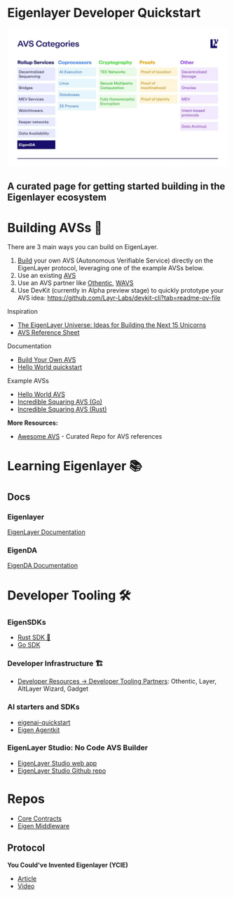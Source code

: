 # Eigenlayer Developer Quickstart

![Alt text](/images/AVS_Categories.jpeg)
## A curated page for getting started building in the Eigenlayer ecosystem

# Building AVSs 🔨

There are 3 main ways you can build on EigenLayer.

1. [Build](https://docs.eigenlayer.xyz/developers/Concepts/avs-developer-guide) your own AVS (Autonomous Verifiable Service) directly on the EigenLayer protocol, leveraging one of the example AVSs below.
2. Use an existing [AVS](https://avsecosystem.eigenlayer.xyz/)
3. Use an AVS partner like [Othentic](https://docs.othentic.xyz/), [WAVS](https://docs.wavs.xyz/)
4. Use DevKit (currently in Alpha preview stage) to quickly prototype your AVS idea: https://github.com/Layr-Labs/devkit-cli?tab=readme-ov-file

Inspiration
- [The EigenLayer Universe: Ideas for Building the Next 15 Unicorns](https://www.blog.eigenlayer.xyz/eigenlayer-universe-15-unicorn-ideas/)
- [AVS Reference Sheet](https://docs.google.com/spreadsheets/d/1kk5SSoFfQ9DEiBYbn7eLhvxipp4ls9FZ/edit?gid=1999268996#gid=1999268996)

Documentation
- [Build Your Own AVS](https://docs.eigenlayer.xyz/developers/how-to-build-an-avs)
- [Hello World quickstart](https://docs.eigenlayer.xyz/developers/quickstart)

Example AVSs
- [Hello World AVS](https://github.com/Layr-Labs/hello-world-avs)
- [Incredible Squaring AVS (Go)](https://github.com/Layr-Labs/incredible-squaring-avs)
- [Incredible Squaring AVS (Rust)](https://github.com/Layr-Labs/incredible-squaring-avs-rs)

**More Resources:**
- [Awesome AVS](https://github.com/Layr-Labs/awesome-avs) - Curated Repo for AVS references

# Learning Eigenlayer 📚
## Docs
### Eigenlayer
[EigenLayer Documentation](https://docs.eigenlayer.xyz/)

### EigenDA
[EigenDA Documentation](https://docs.eigenda.xyz/overview)

# Developer Tooling 🛠️

### EigenSDKs
- [Rust SDK 🦀](https://github.com/Layr-Labs/eigensdk-rs)
- [Go SDK](https://github.com/Layr-Labs/eigensdk-go)

### Developer Infrastructure 🏗️
- [Developer Resources -> Developer Tooling Partners](https://docs.eigenlayer.xyz/developers/resources#developer-tooling): Othentic, Layer, AltLayer Wizard, Gadget

### AI starters and SDKs
- [eigenai-quickstart](https://github.com/Layr-Labs/ai-quickstart)
- [Eigen Agentkit](https://github.com/Layr-Labs/eigen-agentkit)

### EigenLayer Studio: No Code AVS Builder
- [EigenLayer Studio web app](https://studio.eigenlayer.xyz/)
- [EigenLayer Studio Github repo](https://github.com/Layr-Labs/studio)

# Repos
- [Core Contracts](https://github.com/Layr-Labs/eigenlayer-contracts/tree/dev/docs)
- [Eigen Middleware](https://github.com/Layr-Labs/eigenlayer-middleware)



## Protocol
**You Could've Invented Eigenlayer (YCIE)**
- [Article](https://blog.eigenlayer.xyz/ycie/)
- [Video](https://youtube.com/watch?v=oYrsbfGIFeU)

